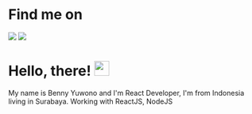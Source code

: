 # Find me on
[<img src="https://img.shields.io/badge/gmail-red.svg?&style=for-the-badge&logo=gmail&logoColor=white" />](mailto:bennywahyuy@gmail.com) [<img src="https://img.shields.io/badge/linkedin-%230077B5.svg?&style=for-the-badge&logo=linkedin&logoColor=white" />](https://www.linkedin.com/in/bennyuwono/)

# Hello, there! <img src="https://raw.githubusercontent.com/MartinHeinz/MartinHeinz/master/wave.gif" width="30px">

My name is Benny Yuwono and I'm React Developer, I'm from Indonesia living in Surabaya. Working with ReactJS, NodeJS


